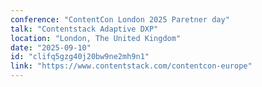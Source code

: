 ```yaml
---
conference: "ContentCon London 2025 Paretner day"
talk: "Contentstack Adaptive DXP"
location: "London, The United Kingdom"
date: "2025-09-10"
id: "clifq5gzg40j20bw9ne2mh9n1"
link: "https://www.contentstack.com/contentcon-europe"
---
```


